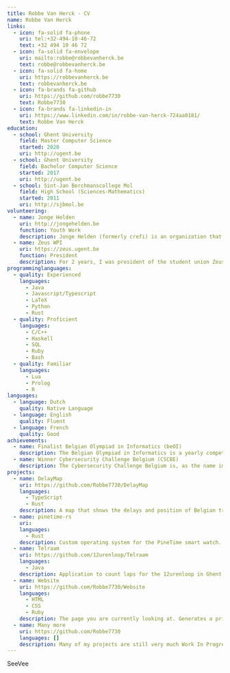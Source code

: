 ```yaml
---
title: Robbe Van Herck - CV
name: Robbe Van Herck
links:
  - icon: fa-solid fa-phone
    uri: tel:+32-494-10-46-72
    text: +32 494 10 46 72
  - icon: fa-solid fa-envelope
    uri: mailto:robbe@robbevanherck.be
    text: robbe@robbevanherck.be
  - icon: fa-solid fa-home
    uri: https://robbevanherck.be
    text: robbevanherck.be
  - icon: fa-brands fa-github
    uri: https://github.com/robbe7730
    text: Robbe7730
  - icon: fa-brands fa-linkedin-in
    uri: https://www.linkedin.com/in/robbe-van-herck-724aa0181/
    text: Robbe Van Herck
education:
  - school: Ghent University
    field: Master Computer Science
    started: 2020
    uri: http://ugent.be
  - school: Ghent University
    field: Bachelor Computer Science
    started: 2017
    uri: http://ugent.be
  - school: Sint-Jan Berchmanscollege Mol
    field: High School (Sciences-Mathematics)
    started: 2011
    uri: http://sjbmol.be
volunteering:
  - name: Jonge Helden
    uri: http://jongehelden.be
    function: Youth Work
    description: Jonge Helden (formerly crefi) is an organization that organizes camps and courses for children and adolescents with a focus on diversity, participation, creativity and expression. From animator, to lead animator and even instructor I made sure the participants and team members got the coaching, support and of course entertainment they needed on each camp or course.
  - name: Zeus WPI
    uri: https://zeus.ugent.be
    function: President
    description: For 2 years, I was president of the student union Zeus WPI, who organize free events for people interested in computer science, especially students of Ghent University. The union revolves around showing people the cool, interesting and sometimes simply weird fields in computer science in a friendly environment. In the club room (the basement of the S9 building) we also provide a space where people can work on projects and meet people with similar interests.
programminglanguages:
  - quality: Experienced
    languages:
      - Java
      - Javascript/Typescript
      - LaTeX
      - Python
      - Rust
  - quality: Proficient
    languages:
      - C/C++
      - Haskell
      - SQL
      - Ruby
      - Bash
  - quality: Familiar
    languages:
      - Lua
      - Prolog
      - R
languages:
  - language: Dutch
    quality: Native Language
  - language: English
    quality: Fluent
  - language: French
    quality: Good
achievements:
  - name: Finalist Belgian Olympiad in Informatics (beOI)
    description: The Belgian Olympiad in Informatics is a yearly competition where high school students are tested on their problem solving skills. The first round is purely logical thinking and barely any programming. The students that make it through this round get some coaching/training weekends for the final round, which revolves around competitive programming. In the years 2015, 2016 and 2017 I made the finals of this competition.
  - name: Winner Cybersecurity Challenge Belgium (CSCBE)
    description: The Cybersecurity Challenge Belgium is, as the name implies, a challenge revolving around cybersecurity. Students over the age of 18 are invited to solve as many challenges as possible, in a capture-the-flag like competition. Every step, the highest-scoring teams make it to the next step. The winners of the finals get (among other prizes) a trip to DEFCON in Las Vegas. In 2022, my team "tetramonohedrons" won and got to take home the victory.
projects:
  - name: DelayMap
    uri: https://github.com/Robbe7730/DelayMap
    languages:
      - TypeScript
      - Rust
    description: A map that shows the delays and position of Belgian trains. 
  - name: pinetime-rs
    uri: 
    languages:
      - Rust
    description: Custom operating system for the PineTime smart watch.
  - name: Telraam
    uri: https://github.com/12urenloop/Telraam
    languages:
      - Java
    description: Application to count laps for the 12urenloop in Ghent using Bluetooth batons.
  - name: Website
    uri: https://github.com/Robbe7730/Website
    languages:
      - HTML
      - CSS
      - Ruby
    description: The page you are currently looking at. Generates a printable HTML curriculum vitae from a yaml dataset.
  - name: Many more
    uri: https://github.com/Robbe7730
    languages: []
    description: Many of my projects are still very much Work In Progress. Feel free to take a look en contributions are always welcome 😉
---
```

SeeVee
